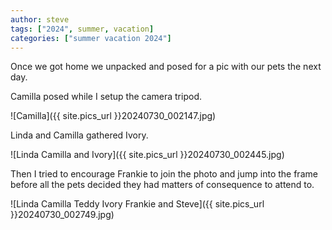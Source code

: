 ```yaml
---
author: steve
tags: ["2024", summer, vacation]
categories: ["summer vacation 2024"]
---
```

Once we got home we unpacked and posed for a pic with our pets the next day.  

Camilla posed while I setup the camera tripod.  

![Camilla]({{ site.pics_url }}20240730_002147.jpg)  

Linda and Camilla gathered Ivory.  

![Linda Camilla and Ivory]({{ site.pics_url }}20240730_002445.jpg)  

Then I tried to encourage Frankie to join the photo and jump into the frame before all the pets decided they had matters of consequence to attend to.  

![Linda Camilla Teddy Ivory Frankie and Steve]({{ site.pics_url }}20240730_002749.jpg)  

